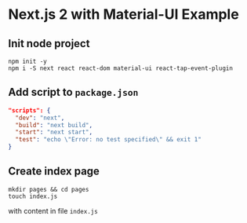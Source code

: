 # Next.js 2 with Material-UI Example

## Init node project
```
npm init -y
npm i -S next react react-dom material-ui react-tap-event-plugin
```

## Add script to `package.json`
```json
"scripts": {
  "dev": "next",
  "build": "next build",
  "start": "next start",
  "test": "echo \"Error: no test specified\" && exit 1"
}
```

## Create index page
```
mkdir pages && cd pages
touch index.js
```

with content in file `index.js`
```javascript

```